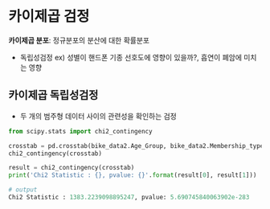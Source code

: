 # 카이제곱 검정

**카이제곱 분포**: 정규분포의 분산에 대한 확률분포

- 독립성검정 ex) 성별이 핸드폰 기종 선호도에 영향이 있을까?, 흡연이 폐암에 미치는 영향



## 카이제곱 독립성검정

- 두 개의 범주형 데이터 사이의 관련성을 확인하는 검정

```python
from scipy.stats import chi2_contingency

crosstab = pd.crosstab(bike_data2.Age_Group, bike_data2.Membership_type)
chi2_contingency(crosstab)

result = chi2_contingency(crosstab)
print('Chi2 Statistic : {}, pvalue: {}'.format(result[0], result[1]))

# output
Chi2 Statistic : 1383.2239098895247, pvalue: 5.690745840063902e-283
```




